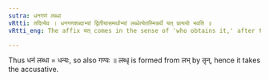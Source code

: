 ```yaml
---
sutra: धनगणं लब्धा
vRtti: तदित्येव । धनगणशब्दाभ्यां द्वितीयासमर्थाभ्यां लब्धेत्येतस्मिन्नर्थे यत् प्रत्ययो भवति ॥
vRtti_eng: The affix यत् comes in the sense of 'who obtains it,' after the words '_dhana_,' and '_gana_,' being in the second case in construction.

---
```

Thus धनं लब्धा = धन्यः, so also गण्यः ॥ लब्धृ is formed from लभ् by तृन्, hence it takes the accusative.